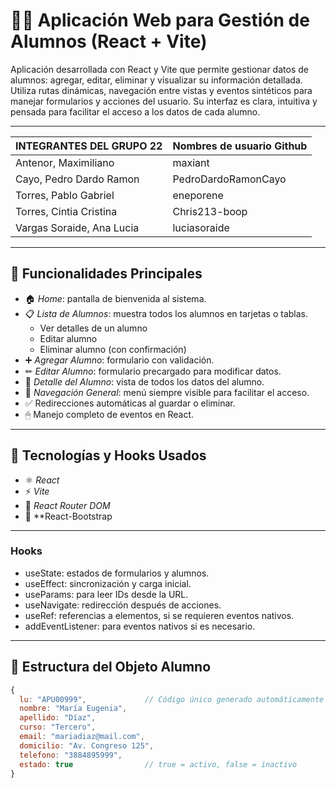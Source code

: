 
# 👨‍🎓 Aplicación Web para Gestión de Alumnos (React + Vite)

Aplicación desarrollada con React y Vite que permite gestionar datos de alumnos: agregar, editar, eliminar y visualizar su información detallada. Utiliza rutas dinámicas, navegación entre vistas y eventos sintéticos para manejar formularios y acciones del usuario. Su interfaz es clara, intuitiva y pensada para facilitar el acceso a los datos de cada alumno.

---

| **INTEGRANTES DEL GRUPO 22**         | **Nombres de usuario Github**     |
|--------------------------------------|-----------------------------------|
| Antenor, Maximiliano                 | maxiant                           |
| Cayo, Pedro Dardo Ramon              | PedroDardoRamonCayo               |
| Torres, Pablo Gabriel                | eneporene                         |
| Torres, Cintia Cristina              | Chris213-boop                     |
| Vargas Soraide, Ana Lucia            | luciasoraide                      |


---

## 🚀 Funcionalidades Principales

- 🏠 *Home*: pantalla de bienvenida al sistema.
- 📋 *Lista de Alumnos*: muestra todos los alumnos en tarjetas o tablas.
  - Ver detalles de un alumno
  - Editar alumno
  - Eliminar alumno (con confirmación)
- ➕ *Agregar Alumno*: formulario con validación.
- ✏ *Editar Alumno*: formulario precargado para modificar datos.
- 🔎 *Detalle del Alumno*: vista de todos los datos del alumno.
- 🧭 *Navegación General*: menú siempre visible para facilitar el acceso.
- ✅ Redirecciones automáticas al guardar o eliminar.
- 🖱 Manejo completo de eventos en React.

---
## 🧠 Tecnologías y Hooks Usados

- ⚛ *React*
- ⚡ *Vite*
- 🧭 *React Router DOM*
- 💅 **React-Bootstrap

---

### Hooks

- useState: estados de formularios y alumnos.
- useEffect: sincronización y carga inicial.
- useParams: para leer IDs desde la URL.
- useNavigate: redirección después de acciones.
- useRef: referencias a elementos, si se requieren eventos nativos.
- addEventListener: para eventos nativos si es necesario.

---

## 📌 Estructura del Objeto Alumno

```js
{
  lu: "APU00999",             // Código único generado automáticamente
  nombre: "María Eugenia",
  apellido: "Díaz",
  curso: "Tercero",
  email: "mariadiaz@mail.com",
  domicilio: "Av. Congreso 125",
  telefono: "3884895999",
  estado: true                // true = activo, false = inactivo
}
